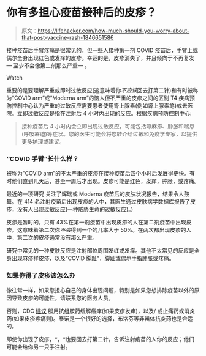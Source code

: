 # 你有多担心疫苗接种后的皮疹？

> 原文：<https://lifehacker.com/how-much-should-you-worry-about-that-post-vaccine-rash-1846651586>

接种疫苗后手臂疼痛是很常见的，但一些人接种第一剂 COVID 疫苗后，手臂上或偶尔全身出现红色或发痒的皮疹。幸运的是，皮疹消失了，并且倾向于不再复发 — 至少不会像第二剂那么严重— 。

Watch

重要的是要理解严重或即时过敏反应(这意味着你*不应该*回去打第二针)和有时被称为“COVID arm”或“Moderna arm”的恼人但不严重的皮疹之间的区别 T4 疾病预防控制中心认为严重的过敏反应需要患者使用肾上腺素(例如肾上腺素笔)或去医院。立即过敏反应是指在注射后 4 小时内出现的反应。根据疾病预防控制中心:

> 接种疫苗后 4 小时内会立即出现过敏反应，可能包括荨麻疹、肿胀和喘息(呼吸窘迫)等症状。您的医生可能会将您转介给过敏和免疫学专家，以提供更多护理或建议。

### “COVID 手臂”长什么样？

被称为“COVID arm”的不太严重的皮疹在接种疫苗后四个小时后发展得更快。有时他们直到几天后，甚至一周后才出现。皮疹可能是红色，发痒，肿胀，或疼痛。

最近的一项研究 关注了辉瑞或 Moderna 疫苗后的皮肤状况报告，结果令人鼓舞。在 414 名注射疫苗后出现皮疹的人中，其医生通过皮肤病学数据库报告了皮疹，没有人出现过敏反应(一种威胁生命的过敏反应)。)

皮疹是暂时的，只有 43%在第一剂疫苗中出现皮疹的人在第二剂疫苗中出现皮疹。这意味着第二次你*不会*得到一个的几率大于 50%。在两次都出现皮疹的人中，第二次的皮疹通常没有那么严重。

研究中常见的一种皮肤反应是注射部位周围发红或发痒。其他不太常见的反应是全身出现麻疹样皮疹，以及“COVID 脚趾”，脚趾或偶尔手指肿胀或疼痛。

### 如果你得了皮疹该怎么办

像往常一样，如果您担心自己的身体出现问题，特别是如果您想排除疫苗以外的原因导致皮疹的可能性，请联系您的医务人员。

否则，CDC [建议](https://www.cdc.gov/coronavirus/2019-ncov/vaccines/safety/allergic-reaction.html) 服用抗组胺药缓解瘙痒(如果皮疹发痒)，以及/ 或止痛药或消炎药(如果皮疹疼痛则)。泰诺是一个很好的选择，布洛芬等非甾体抗炎药也是合适的。

即使你出现了皮疹，*，*也要回去打第二针。告诉注射疫苗的人你的反应；他们可能会给你另一只手注射。